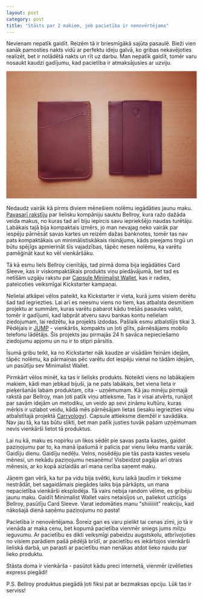 ```yaml
---
layout: post
category: post
title: "Stāsts par 2 makiem, jeb pacietība ir nenovērtējama"
---
```


Nevienam nepatīk gaidīt. Reizēm tā ir briesmīgākā sajūta pasaulē. Bieži vien sanāk pamosties nakts vidū ar perfektu ideju galvā, ko gribas nekavējoties realizēt, bet ir nolādētā nakts un rīt uz darbu. Man nepatīk gaidīt, tomēr varu nosaukt kaudzi gadījumu, kad pacietība ir atmaksājusies ar uzviju.

![Bellroy Card Sleeve and Capsule Minimalist Wallet](/public/images/posts/two-wallets.jpg)

Nedaudz vairāk kā pirms diviem mēnešiem nolēmu iegādāties jaunu maku. [Pavasarī rakstīju](http://dzerviniks.lv/note-sleeve-wallet-from-bellroy/ "Note Sleeve Wallet from Bellroy - Aigars Dzerviniks") par lielisku kompāniju sauktu Bellroy, kura ražo dažāda veida makus, no kuras tad arī biju iepircis savu iepriekšējo naudas turētāju. Labākais tajā bija kompaktais izmērs, jo man nevajag neko vairāk par iespēju pārnēsāt savas kartes un reizēm dažas banknotes, tomēr tas nav pats kompaktākais un minimālistiskākais risinājums, kāds pieejams tirgū un būtu spējīgs apmierināt šīs vajadzības, tāpēc nesen nolēmu, ka varētu pamēģināt kaut ko vēl vienkāršāku.

Tā kā esmu liels Bellroy cienītājs, tad pirmā doma bija iegādāties Card Sleeve, kas ir viskompaktākais produkts viņu piedāvājumā, bet tad es netīšām uzgāju rakstu par [Capsule Minimalist Wallet](http://www.minimallyminimal.com/blog/capsule-minimalist-wallet "Capsule Minimalist Wallet - Minimally Minimal"), kas ir radies, pateicoties veiksmīgai Kickstarter kampaņai.

Nelielai atkāpei vēlos pateikt, ka Kickstarter ir vieta, kurā jums visiem derētu šad tad iegriezties. Lai arī es neesmu viens no tiem, kas atbalsta desmitiem projektu ar summām, kuras varētu pabarot kādu trešās pasaules valsti, tomēr ir gadījumi, kad labprāt atveru savu bankas kontu nelielam ziedojumam, lai redzētu, ka projekts izdodas. Pašlaik esmu atbalstījis tikai 3. Pēdējais ir [JUMP](http://www.kickstarter.com/projects/nativeunion/jump-the-first-charging-solution-that-fits-your-li "JUMP - The First Charging Solution That Fits Your Lifestyle by Native Union -- Kickstarter") - vienkāršs, kompakts un ļoti glīts, pārnēsājams mobilo telefonu lādētājs. Šis projekts jau pirmajās 24 h savāca nepieciešamo ziedojumu apjomu un nu ir to stipri pārsitis.

Īsumā gribu teikt, ka no Kickstarter nāk kaudze ar visādām feinām idejām, tāpēc nolēmu, ka pārmaiņas pēc varētu dot iespēju vienai no tādām idejām, un pasūtīju sev Minimalist Wallet.

Pirmkārt vēlos minēt, ka tas ir lielisks produkts. Noteikti viens no labākajiem makiem, kādi man jebkad bijuši, ja ne pats labākais, bet viena lieta ir pieķeršanās labam produktam, cita - uzņēmumam. Kā jau minēju pirmajā rakstā par Bellroy, man ļoti patīk viņu attieksme. Tas ir visai atvērts, runājot par savām idejām un metodiku, un veido ap sevi zināmu kultūru, kuras mērķis ir uzlabot veidu, kādā mēs pārnēsājam lietas (iesaku iegriezties viņu atbalstītajā projektā [Carryology](http://www.carryology.com "Carryology")). Capsule attieksme diemžēl ir savādāka. Nav jau tā, ka tas būtu slikti, bet man patīk justies tuvāk pašam uzņēmumam nevis vienkārši lietot tā produktus.

Lai nu kā, maku es nopirku un likos sēdēt pie savas pasta kastes, gaidot paziņojumu par to, ka manā īpašumā ir palicis par vienu lieku mantu vairāk. Gaidīju dienu. Gaidīju nedēļu. Velns, nosēdēju pie tās pasta kastes veselu mēnesi, un nekādu paziņojumu nesaņēmu! Visbeidzot pagāja arī otrais mēnesis, ar ko kopā aizlaidās arī mana cerība saņemt maku.

Jāņem gan vērā, ka tur pa vidu bija svētki, kuru laikā ļaudīm ir tieksme nestrādāt, bet sagaidāmais piegādes laiks bija pārkāpts, un mana nepacietība vienkārši eksplodēja. Tā vairs nebija random vēlme, es gribēju jaunu maku. Gaidīt Minimalist Wallet vairs netaisījos un, paliekot uzticīgs Bellroy, pasūtīju Card Sleeve. Varat iedomāties manu "shiiiiiiit" reakciju, kad nākošajā dienā saņēmu paziņojumu no pasta!

Pacietība ir nenovērtējama. Šoreiz gan es varu pielikt tai cenas zīmi, jo tā ir vienāda ar maka cenu, bet kopumā pacietība vienmēr sniegs jums milzu ieguvumu. Ar pacietību es dikti veiksmīgi pabeidzu augstskolu, atbrīvojoties no visiem parādiem pašā pēdējā brīdī, ar pacietību es iekārtojos vienkārši lieliskā darbā, un parasti ar pacietību man nenākas atdot lieko naudu par lieko produktu.

Stāsta doma ir vienkārša - pasūtot kādu preci internetā, vienmēr izvēlieties express piegādi!

P.S. Bellroy produktus piegādā ļoti fiksi pat ar bezmaksas opciju. Lūk tas ir serviss!
